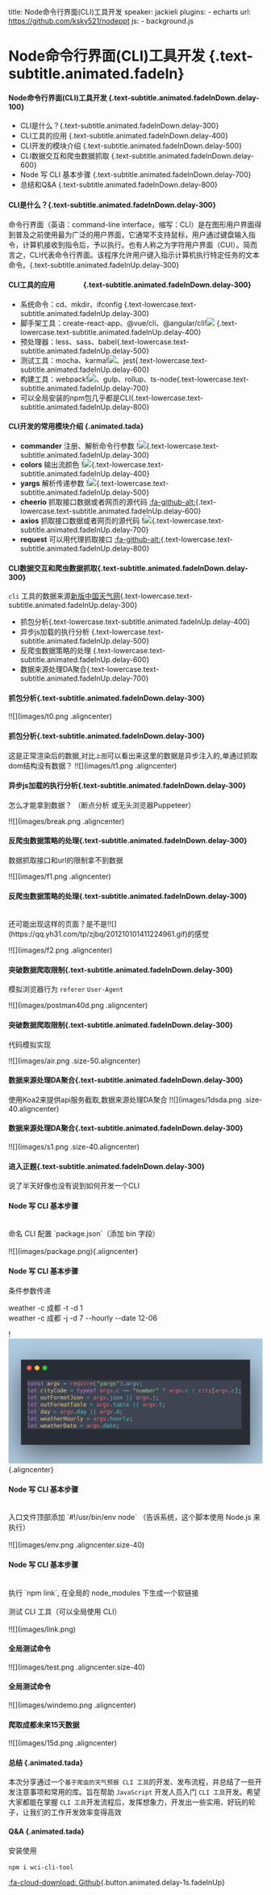 title: Node命令行界面(CLI)工具开发
speaker: jackieli
plugins:
    - echarts
url: https://github.com/ksky521/nodeppt
js:
    - background.js
<slide class="bg-apple aligncenter" image="https://timgsa.baidu.com/timg?image&quality=80&size=b9999_10000&sec=1575462239940&di=af591ea18027cc039753514993cc50bd&imgtype=0&src=http%3A%2F%2Fwww.51pptmoban.com%2Fd%2Ffile%2F2016%2F09%2F16%2Fa55fcb02fea35f01c9d397d3d2060f20.jpg .dark">

# Node命令行界面(CLI)工具开发 {.text-subtitle.animated.fadeIn}


<slide class="bg-apple aligncenter" >

#### Node命令行界面(CLI)工具开发 {.text-subtitle.animated.fadeInDown.delay-100}
- CLI是什么？{.text-subtitle.animated.fadeInDown.delay-300}
- CLI工具的应用 {.text-subtitle.animated.fadeInDown.delay-400}
- CLI开发的模块介绍 {.text-subtitle.animated.fadeInDown.delay-500}
- CLI数据交互和爬虫数据抓取 {.text-subtitle.animated.fadeInDown.delay-600}
- Node 写 CLI 基本步骤 {.text-subtitle.animated.fadeInDown.delay-700}
- 总结和Q&A  {.text-subtitle.animated.fadeInDown.delay-800}


<slide class="bg-apple aligncenter" >

#### CLI是什么？{.text-subtitle.animated.fadeInDown.delay-300}

命令行界面（英语：command-line interface，缩写：CLI）是在图形用户界面得到普及之前使用最为广泛的用户界面，它通常不支持鼠标，用户通过键盘输入指令，计算机接收到指令后，予以执行。也有人称之为字符用户界面（CUI）。简而言之，CLI代表命令行界面。该程序允许用户键入指示计算机执行特定任务的文本命令。{.text-subtitle.animated.fadeInUp.delay-300}


<slide class="bg-apple aligncenter" >

#### CLI工具的应用&emsp;&emsp;&emsp;&emsp;{.text-subtitle.animated.fadeInDown.delay-300}

- 系统命令：cd、mkdir、ifconfig {.text-lowercase.text-subtitle.animated.fadeInUp.delay-300}
- 脚手架工具：create-react-app、@vue/cli、@angular/cli!![](https://img.shields.io/npm/v/%40angular/cli.svg) {.text-lowercase.text-subtitle.animated.fadeInUp.delay-400}
- 预处理器：less、sass、babel{.text-lowercase.text-subtitle.animated.fadeInUp.delay-500}
- 测试工具：mocha、karma!![](https://img.shields.io/npm/v/karma.svg?style=flat-square)、jest{.text-lowercase.text-subtitle.animated.fadeInUp.delay-600}
- 构建工具：webpack!![](https://img.shields.io/npm/v/webpack.svg)、gulp、rollup、ts-node{.text-lowercase.text-subtitle.animated.fadeInUp.delay-700}
- 可以全局安装的npm包几乎都是CLI{.text-lowercase.text-subtitle.animated.fadeInUp.delay-800}

<slide class="bg-apple aligncenter" >

#### CLI开发的常用模块介绍 {.animated.tada}

-  **commander** 注册、解析命令行参数  !![](http://img.shields.io/npm/v/commander.svg?style=flat){.text-lowercase.text-subtitle.animated.fadeInUp.delay-300}
-  **colors** 输出流颜色  !![](https://img.shields.io/npm/v/colors.svg){.text-lowercase.text-subtitle.animated.fadeInUp.delay-400}
-  **yargs** 解析传递参数  !![](https://img.shields.io/npm/v/yargs.svg){.text-lowercase.text-subtitle.animated.fadeInUp.delay-500}
-  **cheerio** 抓取接口数据或者网页的源代码 [:fa-github-alt:](https://www.npmjs.com/package/cheerio){.text-lowercase.text-subtitle.animated.fadeInUp.delay-600}
-  **axios** 抓取接口数据或者网页的源代码  !![](https://img.shields.io/npm/v/axios.svg?style=flat-square){.text-lowercase.text-subtitle.animated.fadeInUp.delay-700}
-  **request** 可以用代理抓取接口 [:fa-github-alt:](https://www.npmjs.com/package/request){.text-lowercase.text-subtitle.animated.fadeInUp.delay-800}



<slide class="bg-apple aligncenter" >

#### CLI数据交互和爬虫数据抓取{.text-subtitle.animated.fadeInDown.delay-300}

`cli` 工具的数据来源[新版中国天气网](http://www.weather.com.cn/weather1dn/101010100.shtml){.text-lowercase.text-subtitle.animated.fadeInUp.delay-300}

- 抓包分析{.text-lowercase.text-subtitle.animated.fadeInUp.delay-400}
- 异步js加载的执行分析 {.text-lowercase.text-subtitle.animated.fadeInUp.delay-500}
- 反爬虫数据策略的处理 {.text-lowercase.text-subtitle.animated.fadeInUp.delay-600}
- 数据来源处理DA聚合{.text-lowercase.text-subtitle.animated.fadeInUp.delay-700}


<slide class="bg-apple aligncenter" >

#### 抓包分析{.text-subtitle.animated.fadeInDown.delay-300}

 !![](images/t0.png .aligncenter)


<slide class="bg-apple aligncenter" >

#### 抓包分析{.text-subtitle.animated.fadeInDown.delay-300}

这是正常渲染后的数据,对比`上图`可以看出来这里的数据是异步注入的,单通过抓取dom结构没有数据？
 !![](images/t1.png .aligncenter)



<slide class="bg-apple aligncenter" >

#### 异步js加载的执行分析{.text-subtitle.animated.fadeInDown.delay-300}

 怎么才能拿到数据？ （断点分析 或无头浏览器Puppeteer）

 !![](images/break.png .aligncenter)




<slide class="bg-apple aligncenter" >

#### 反爬虫数据策略的处理{.text-subtitle.animated.fadeInDown.delay-300}

 数据抓取接口和url的限制拿不到数据 

 !![](images/f1.png .aligncenter)




<slide class="bg-apple aligncenter" >

#### 反爬虫数据策略的处理{.text-subtitle.animated.fadeInDown.delay-300}

<br />
 还可能出现这样的页面？是不是!![](https://qq.yh31.com/tp/zjbq/201210101411224961.gif)的感觉 

 !![](images/f2.png .aligncenter)


<slide class="bg-apple aligncenter" >

#### 突破数据爬取限制{.text-subtitle.animated.fadeInDown.delay-300}

  模拟浏览器行为 `referer` `User-Agent`

 !![](images/postman40d.png .aligncenter)



<slide class="bg-apple aligncenter" > 

#### 突破数据爬取限制{.text-subtitle.animated.fadeInDown.delay-300}

  代码模拟实现 

 !![](images/air.png .size-50.aligncenter)



<slide class="bg-apple aligncenter" >

#### 数据来源处理DA聚合{.text-subtitle.animated.fadeInDown.delay-300}

  使用Koa2来提供api服务截取,数据来源处理DA聚合
 !![](images/1dsda.png .size-40.aligncenter)


<slide class="bg-apple aligncenter" >

#### 数据来源处理DA聚合{.text-subtitle.animated.fadeInDown.delay-300}

  
!![](images/s1.png .size-40.aligncenter)


<slide class="bg-apple aligncenter" >

#### 进入正题{.text-subtitle.animated.fadeInDown.delay-300}

   说了半天好像也没有说到如何开发一个CLI 


<slide class="bg-apple aligncenter" >

#### Node 写 CLI 基本步骤 
 
<br/>
  命名 CLI 配置 `package.json`（添加 bin 字段）<br/><br/>!![](images/package.png){.aligncenter}


<slide class="bg-apple aligncenter" >

#### Node 写 CLI 基本步骤 
 

  条件参数传递<br/> 
  
weather -c 成都 -t -d 1<br/> 
weather -c 成都 -j -d 7 --hourly --date 12-06

  
  !![](images/arg.png){.aligncenter}


<slide class="bg-apple aligncenter" >

#### Node 写 CLI 基本步骤 
 
<br/>
  入口文件顶部添加 `#!/usr/bin/env node` （告诉系统，这个脚本使用 Node.js 来执行）<br/><br/>!![](images/env.png .aligncenter.size-40)

<slide class="bg-apple aligncenter" >

#### Node 写 CLI 基本步骤
 
 <br/>
  执行  `npm link`, 在全局的 node_modules 下生成一个软链接<br/>
<br/>
 测试 CLI 工具（可以全局使用 CLI）<br/><br/>!![](images/link.png)


<slide class="bg-apple aligncenter" >

#### 全局测试命令
 
!![](images/test.png .aligncenter.size-40)


<slide class="bg-apple aligncenter" >

#### 全局测试命令
 
!![](images/windemo.png .aligncenter)



<slide class="bg-apple aligncenter" >

#### 爬取成都未来15天数据
 
!![](images/15d.png .aligncenter)




<slide class="bg-apple aligncenter" >

#### 总结 {.animated.tada}

本次分享通过一个`基于爬虫的天气预报 CLI 工具`的开发、发布流程，并总结了一些开发注意事项和常用的库。旨在帮助 `JavaScript` 开发人员入门 `CLI 工具`开发。希望大家都能在掌握 `CLI 工具`开发流程后，发挥想象力，开发出一些实用、好玩的轮子，让我们的工作开发效率变得高效

<slide class="bg-apple aligncenter" >

#### Q&A {.animated.tada}

安装使用

`npm i wci-cli-tool `

[:fa-cloud-download: Github](https://www.npmjs.com/package/wci-cli-tool){.button.animated.delay-1s.fadeInUp}


